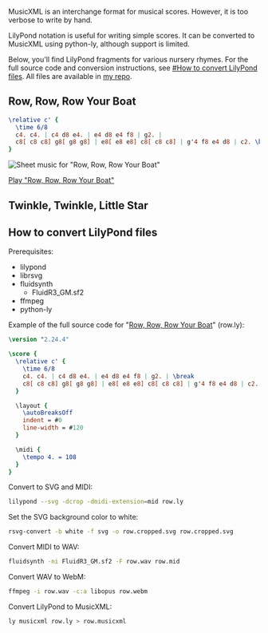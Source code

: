MusicXML is an interchange format for musical scores. However, it is too verbose to write by hand.

LilyPond notation is useful for writing simple scores. It can be converted to MusicXML using python-ly, although support is limited.

Below, you'll find LilyPond fragments for various nursery rhymes. For the full source code and conversion instructions, see [#How to convert LilyPond files](#how-to-convert-lilypond-files). All files are available in [my repo](https://github.com/yuukiarchive/sheetmusic).

## Row, Row, Row Your Boat

```lilypond
\relative c' {
  \time 6/8
  c4. c4. | c4 d8 e4. | e4 d8 e4 f8 | g2. |
  c8[ c8 c8] g8[ g8 g8] | e8[ e8 e8] c8[ c8 c8] | g'4 f8 e4 d8 | c2. \bar "|."
}
```

![Sheet music for "Row, Row, Row Your Boat"](https://github.com/user-attachments/assets/f7885323-ab42-4ac4-9210-7989245f0823)

[Play "Row, Row, Row Your Boat"](https://github.com/user-attachments/assets/8b48be04-c256-4d81-b155-5661b63c21ba)

## Twinkle, Twinkle, Little Star

## How to convert LilyPond files

Prerequisites:

* lilypond
* librsvg
* fluidsynth
    * FluidR3_GM.sf2
* ffmpeg
* python-ly

Example of the full source code for "[Row, Row, Row Your Boat](#row-row-row-your-boat)" (row.ly):

```lilypond
\version "2.24.4"

\score {
  \relative c' {
    \time 6/8
    c4. c4. | c4 d8 e4. | e4 d8 e4 f8 | g2. | \break
    c8[ c8 c8] g8[ g8 g8] | e8[ e8 e8] c8[ c8 c8] | g'4 f8 e4 d8 | c2. \bar "|."
  }

  \layout {
    \autoBreaksOff
    indent = #0
    line-width = #120
  }

  \midi {
    \tempo 4. = 108
  }
}
```

Convert to SVG and MIDI:

```sh
lilypond --svg -dcrop -dmidi-extension=mid row.ly
```

Set the SVG background color to white:

```sh
rsvg-convert -b white -f svg -o row.cropped.svg row.cropped.svg
```

Convert MIDI to WAV:

```sh
fluidsynth -ni FluidR3_GM.sf2 -F row.wav row.mid
```

Convert WAV to WebM:

```sh
ffmpeg -i row.wav -c:a libopus row.webm
```

Convert LilyPond to MusicXML:

```sh
ly musicxml row.ly > row.musicxml
```
